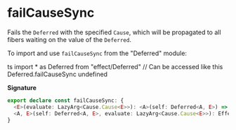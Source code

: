 # failCauseSync

Fails the `Deferred` with the specified `Cause`, which will be propagated to
all fibers waiting on the value of the `Deferred`.

To import and use `failCauseSync` from the "Deferred" module:

ts
import \* as Deferred from "effect/Deferred"
// Can be accessed like this
Deferred.failCauseSync
undefined

**Signature**

```ts
export declare const failCauseSync: {
  <E>(evaluate: LazyArg<Cause.Cause<E>>): <A>(self: Deferred<A, E>) => Effect.Effect<boolean>
  <A, E>(self: Deferred<A, E>, evaluate: LazyArg<Cause.Cause<E>>): Effect.Effect<boolean>
}
```
